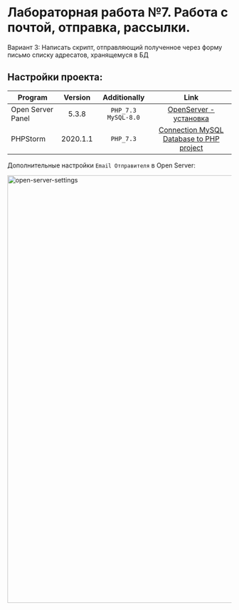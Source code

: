 # Лабораторная работа №7. Работа с почтой, отправка, рассылки.
Вариант 3: Написать скрипт, отправляющий полученное через форму письмо списку адресатов,
хранящемуся в БД

## Настройки проекта:
| Program          | Version            | Аdditionally          | Link         |
| -------------    |:------------------:| :--------------------:|:------------:|
| Open Server Panel| 5.3.8              | `PHP_7.3` `MySQL-8.0` |[OpenServer - установка](https://www.youtube.com/watch?v=wLiewr5nUiw)|
| PHPStorm         | 2020.1.1           |   `PHP_7.3`           |[Connection MySQL Database to PHP project](https://www.youtube.com/watch?v=O2m4jEiO8NM)              |

Дополнительные настройки `Email Отправителя` в Open Server:

<img width="960" alt="open-server-settings" src="https://user-images.githubusercontent.com/81465846/117058251-11dda400-ad27-11eb-910d-fd48b2aa4019.png">

